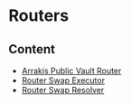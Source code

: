 # Routers

## Content

- [Arrakis Public Vault Router](contract.ArrakisPublicVaultRouter.md)
- [Router Swap Executor](contract.RouterSwapExecutor.md)
- [Router Swap Resolver](contract.RouterSwapResolver.md)
